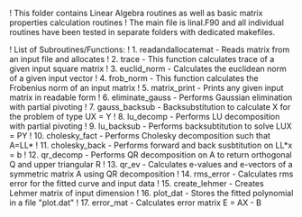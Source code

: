 ! This folder contains Linear Algebra routines as well as basic matrix properties calculation routines
! The main file is linal.F90 and all individual routines have been tested in separate folders with dedicated makefiles.

! List of Subroutines/Functions:
! 1. readandallocatemat - Reads matrix from an input file and allocates
! 2. trace - This function calculates trace of a given input square matrix
! 3. euclid_norm - Calculates the euclidean norm of a given input vector
! 4. frob_norm - This function calculates the Frobenius norm of an input matrix
! 5. matrix_print - Prints any given input matrix in readable form
! 6. eliminate_gauss - Performs Gaussian elimination with partial pivoting
! 7. gauss_backsub - Backsubstitution to calculate X for the problem of type UX = Y
! 8. lu_decomp - Performs LU decomposition with partial pivoting
! 9. lu_backsub - Performs backsubtitution to solve LUX = PY
! 10. cholesky_fact - Performs Cholesky decomposition such that A=LL*
! 11. cholesky_back - Performs forward and back susbtitution on LL*x = b
! 12. qr_decomp - Performs QR decomposition on A to return orthogonal Q and upper triangular R
! 13. qr_ev - Calculates e-values and e-vectors of a symmetric matrix A using QR decomposition
! 14. rms_error - Calculates rms error for the fitted curve and input data 
! 15. create_lehmer - Creates Lehmer matrix of input dimension
! 16. plot_dat - Stores the fitted polynomial in a file "plot.dat" 
! 17. error_mat - Calculates error matrix E = AX - B 
